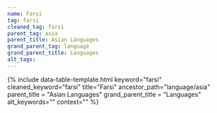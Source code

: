```yaml
---
name: Farsi
tag: farsi
cleaned_tag: farsi
parent_tag: asia
parent_title: Asian Languages
grand_parent_tag: language
grand_parent_title: Languages
alt_tags: 
---
```


{% include data-table-template.html 
  keyword="farsi" 
  cleaned_keyword="farsi" 
  title="Farsi"
  ancestor_path="language/asia" 
  parent_title = "Asian Languages"
  grand_parent_title = "Languages"
  alt_keywords=""
  context=""
%}

